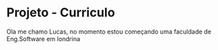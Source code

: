 # Projeto - Curriculo 

Ola me chamo Lucas,  no momento estou começando uma faculdade de Eng.Software em londrina 
